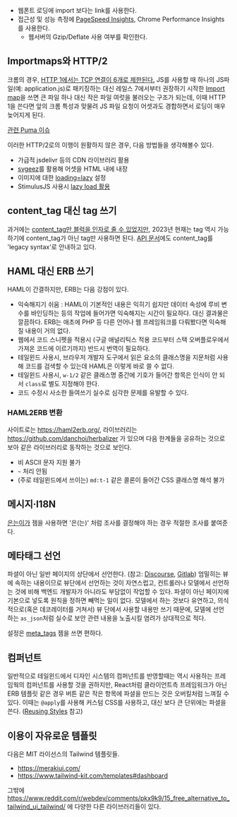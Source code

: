 * 웹폰트 로딩에 import 보다는 link를 사용한다.
* 접근성 및 성능 측정에 [PageSpeed Insights](https://pagespeed.web.dev), Chrome Performance Insights를 사용한다.
    * 웹서버의 Gzip/Deflate 사용 여부를 확인한다.

## Importmaps와 HTTP/2

크롬의 경우, [HTTP 1에서는 TCP 연결이 6개로 제한된다.](https://stackoverflow.com/a/29564247) JS를 사용할 때 하나의 JS파일(예: application.js)로 패키징하는 대신 레일스 7에서부터 권장하기 시작한 [Import map](https://github.com/rails/importmap-rails)을 쓰면 큰 파일 하나 대신 작은 파일 여럿을 불러오는 구조가 되는데, 이때 HTTP 1을 쓴다면 앞의 크롬 특성과 맞물려 JS 파일 요청이 어셋과도 경합하면서 로딩이 매우 늦어지게 된다.

[관련 Puma 이슈](https://github.com/puma/puma/issues/2697)

이러한 HTTP/2로의 이행이 원활하지 않은 경우, 다음 방법들을 생각해볼수 있다.

* 가급적 jsdelivr 등의 CDN 라이브러리 활용
* [svgeez](https://github.com/jgarber623/svgeez)를 활용해 어셋을 HTML 내에 내장
* 이미지에 대한 [loading=lazy](https://developer.mozilla.org/en-US/docs/Web/HTML/Element/img#loading) 설정
* StimulusJS 사용시 [lazy load 활용](https://github.com/hotwired/stimulus-rails#usage-with-import-map)

## content_tag 대신 tag 쓰기

과거에는 [content_tag만 블럭을 인자로 줄 수 있었지만](https://stackoverflow.com/questions/20363506/rails-content-tag-vs-tag), 2023년 현재는 tag 역시 가능하기에 content_tag가 아닌 tag만 사용하면 된다. [API 문서](https://api.rubyonrails.org/classes/ActionView/Helpers/TagHelper.html#method-i-tag)에도 content_tag를 'legacy syntax'로 안내하고 있다.

## HAML 대신 ERB 쓰기

HAML이 간결하지만, ERB는 다음 강점이 있다.

* 익숙해지기 쉬움 : HAML이 기본적인 내용은 익히기 쉽지만 데이터 속성에 루비 변수를 바인딩하는 등의 작업에 들어가면 익숙해지는 시간이 필요하다. 대신 결과물은 깔끔하다. ERB는 애초에 PHP 등 다른 언어나 웹 프레임워크를 다뤄봤다면 익숙해질 내용이 거의 없다.
* 웹에서 코드 스니펫을 적용시 (구글 애널리틱스 적용 코드부터 스택 오버플로우에서 가져온 코드에 이르기까지) 반드시 번역이 필요하다.
* 테일윈드 사용시, 브라우저 개발자 도구에서 읽은 요소의 클래스명을 지문처럼 사용해 코드를 검색할 수 있는데 HAML은 이렇게 바로 쓸 수 없다.
* 테일윈드 사용시, `w-1/2` 같은 클래스명 중간에 기호가 들어간 항목은 인식이 안 되서 `class`로 별도 지정해야 한다.
* 코드 수정시 사소한 들여쓰기 실수로 심각한 문제를 유발할 수 있다.

### HAML2ERB 변환

사이트로는 https://haml2erb.org/, 라이브러리는 https://github.com/danchoi/herbalizer 가 있으며 다음 한계들을 공유하는 것으로 보아 같은 라이브러리로 동작하는 것으로 보인다.

* 비 ASCII 문자 지원 불가
* `~` 처리 안됨
* (주로 테일윈드에서 쓰이는) `md:t-1` 같은 콜론이 들어간 CSS 클래스명 해석 불가

## 메시지·I18N
[은는이가](https://github.com/keepcosmos/ununiga) 젬을 사용하면 '은(는)' 처럼 조사를 결정해야 하는 경우 적절한 조사를 붙여준다.

## 메타태그 선언

파셜이 아닌 일반 페이지의 상단에서 선언한다. (참고: [Discourse](https://github.com/discourse/discourse/blob/ff38bccb8030011ea88060dcd84547d0822aad96/app/views/groups/show.html.erb#L1), [Gitlab](https://gitlab.com/gitlab-org/gitlab/blob/a1ad57aa1e2b4fecc92990d9aafa0f73ad0ff593/app/views/admin/abuse_reports/index.html.haml#L1)) 엄밀히는 뷰에 속하는 내용이므로 뷰단에서 선언하는 것이 자연스럽고, 컨트롤러나 모델에서 선언하는 것에 비해 백엔드 개발자가 아니라도 부담없이 작업할 수 있다. 파셜이 아닌 페이지에 기본으로 넣도록 원칙을 정하면 빼먹는 일이 없다. 모델에서 하는 것보다 유연하고, 의식적으로(혹은 데코레이터를 거쳐서) 뷰 단에서 사용할 내용만 쓰기 때문에, 모델에 선언하는 `as_json`처럼 실수로 보안 관련 내용을 노출시킬 염려가 상대적으로 적다.

설정은 [meta_tags](https://github.com/kpumuk/meta-tags#using-metatags-in-view) 젬을 쓰면 편하다.

## 컴퍼넌트

일반적으로 테일윈드에서 디자인 시스템의 컴퍼넌트를 반영할때는 역시 사용하는 프레임웍의 컴퍼넌트를 사용할 것을 권하지만, React처럼 클라이언트측 프레임워크가 아닌 ERB 템플릿 같은 경우 버튼 같은 작은 항목에 파셜을 만드는 것은 오버킬처럼 느껴질 수 있다. 이때는 `@apply`를 사용해 커스텀 CSS를 사용하고, 대신 보다 큰 단위에는 파셜을 쓴다. ([Reusing Styles](https://tailwindcss.com/docs/reusing-styles#extracting-classes-with-apply) 참고)

## 이용이 자유로운 템플릿

다음은 MIT 라이선스의 Tailwind 템플릿들.

* https://merakiui.com/
* https://www.tailwind-kit.com/templates#dashboard

그밖에 https://www.reddit.com/r/webdev/comments/pkx9k9/15_free_alternative_to_tailwind_ui_tailwind/ 에 다양한 다른 라이브러리들이 있다.
